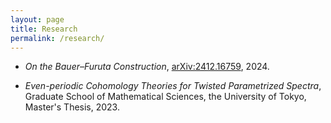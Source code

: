 ```yaml
---
layout: page
title: Research
permalink: /research/
---
```



- *On the Bauer–Furuta Construction*, [arXiv:2412.16759](https://arxiv.org/abs/2412.16759), 2024.

- *Even-periodic Cohomology Theories for Twisted Parametrized Spectra*, Graduate School of Mathematical Sciences, the University of Tokyo, Master's Thesis, 2023.
